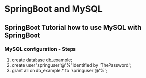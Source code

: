 # SpringBoot and MySQL

## SpringBoot Tutorial how to use MySQL with SpringBoot

### MySQL configuration - Steps

1. create database db_example;
2. create user 'springuser'@'%' identified by 'ThePassword';
3. grant all on db_example.* to 'springuser'@'%';
